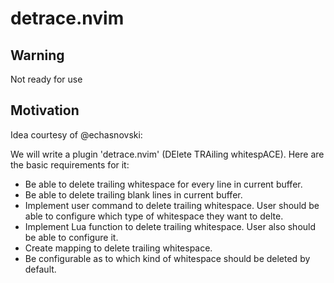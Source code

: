 # detrace.nvim

## Warning

Not ready for use

## Motivation

Idea courtesy of @echasnovski:

We will write a plugin 'detrace.nvim' (DElete TRAiling whitespACE). Here are the basic requirements for it:

- Be able to delete trailing whitespace for every line in current buffer.
- Be able to delete trailing blank lines in current buffer.
- Implement user command to delete trailing whitespace. User should be able to configure which type of whitespace they want to delte.
- Implement Lua function to delete trailing whitespace. User also should be able to configure it.
- Create mapping to delete trailing whitespace.
- Be configurable as to which kind of whitespace should be deleted by default.
